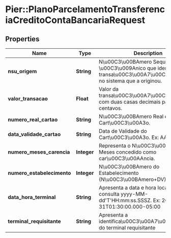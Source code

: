 # Pier::PlanoParcelamentoTransferenciaCreditoContaBancariaRequest

## Properties
Name | Type | Description | Notes
------------ | ------------- | ------------- | -------------
**nsu_origem** | **String** | N\u00C3\u00BAmero Sequencial \u00C3\u009Anico que identifica a transa\u00C3\u00A7\u00C3\u00A3o no sistema que a originou. | 
**valor_transacao** | **Float** | Valor da transa\u00C3\u00A7\u00C3\u00A3o com duas casas decimais para os centavos. | 
**numero_real_cartao** | **String** | N\u00C3\u00BAmero Real do Cart\u00C3\u00A3o. | 
**data_validade_cartao** | **String** | Data de Validade do Cart\u00C3\u00A3o. Ex: AAMM | 
**numero_meses_carencia** | **Integer** | Representa o N\u00C3\u00BAmero de Meses concedido como car\u00C3\u00AAncia. | 
**numero_estabelecimento** | **Integer** | N\u00C3\u00BAmero do Estabelecimento (N\u00C3\u00BAmero+DV). | 
**data_hora_terminal** | **String** | Apresenta a data e hora local da consulta yyyy-MM-dd&#39;T&#39;HH:mm:ss.SSSZ. Ex: 2000-10-31T01:30:00.000-05:00 | 
**terminal_requisitante** | **String** | Apresenta a identifica\u00C3\u00A7\u00C3\u00A3o do terminal requisitante | 



